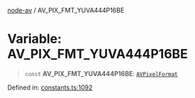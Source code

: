 [node-av](../globals.md) / AV\_PIX\_FMT\_YUVA444P16BE

# Variable: AV\_PIX\_FMT\_YUVA444P16BE

> `const` **AV\_PIX\_FMT\_YUVA444P16BE**: [`AVPixelFormat`](../type-aliases/AVPixelFormat.md)

Defined in: [constants.ts:1092](https://github.com/seydx/av/blob/f8631fc881b394300b1479f511d55cf1c370a87f/src/constants/constants.ts#L1092)
